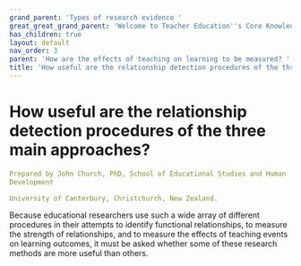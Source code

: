 ```yaml
---
grand_parent: 'Types of research evidence '
great_great_grand_parent: 'Welcome to Teacher Education''s Core Knowledge and Skills.'
has_children: true
layout: default
nav_order: 3
parent: 'How are the effects of teaching on learning to be measured? '
title: 'How useful are the relationship detection procedures of the three main approaches? '
---
```

# How useful are the relationship detection procedures of the three main approaches?


```yaml
Prepared by John Church, PhD, School of Educational Studies and Human
Development

University of Canterbury, Christchurch, New Zealand.
```


Because educational researchers use such a wide array of different
procedures in their attempts to identify functional relationships, to
measure the strength of relationships, and to measure the effects of
teaching events on learning outcomes, it must be asked whether some of
these research methods are more useful than others.

